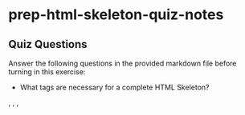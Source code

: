 # prep-html-skeleton-quiz-notes

## Quiz Questions

Answer the following questions in the provided markdown file before turning in this exercise:

- What tags are necessary for a complete HTML Skeleton?
<!DOCTYPE html>, <html>, <head>, <title>, <body>
- What type of content belongs within the `<head>` of an HTML document?
  Contains information about the document such as its title and link to CSS files
- What type of content belongs within the `<body>` of an HTML document?
  Contains visible page content such as text, images,links tables and lists
- Where must the `DOCTYPE` declaration appear in a valid HTML document?
  Must be the very first thing in your HTML document, before the <html> tag

## Notes

All student notes should be written here.

How to write `Code Examples` in markdown

for JS:

```javascript
const data = 'Howdy';
```

for HTML:

```html
<div>
  <p>This is text content</p>
</div>
```

for CSS:

```css
div {
  width: 100%;
}
```
